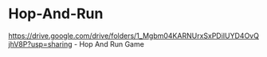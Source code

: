 # Hop-And-Run

https://drive.google.com/drive/folders/1_Mgbm04KARNUrxSxPDiIUYD4OvQjhV8P?usp=sharing - Hop And Run Game

